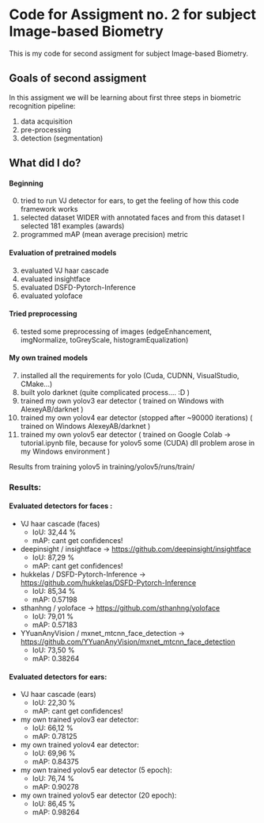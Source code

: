 # Code for Assigment no. 2 for subject Image-based Biometry

This is my code for second assigment for subject Image-based Biometry.

## Goals of second assigment
In this assigment we will be learning about first three steps in biometric recognition pipeline:
1. data acquisition
2. pre-processing
3. detection (segmentation)

## What did I do?

#### Beginning
0. tried to run VJ detector for ears, to get the feeling of how this code framework works
1. selected dataset WIDER with annotated faces and from this dataset I selected 181 examples (awards)
2. programmed mAP (mean average precision) metric

#### Evaluation of pretrained models
3. evaluated VJ haar cascade
3. evaluated insightface
4. evaluated DSFD-Pytorch-Inference
5. evaluated yoloface

#### Tried preprocessing
6. tested some preprocessing of images (edgeEnhancement, imgNormalize, toGreyScale, histogramEqualization)

#### My own trained models
7. installed all the requirements for yolo (Cuda, CUDNN, VisualStudio, CMake...)
8. built yolo darknet (quite complicated process.... :D )
9. trained my own yolov3 ear detector ( trained on Windows with AlexeyAB/darknet )
10. trained my own yolov4 ear detector (stopped after ~90000 iterations) ( trained on Windows AlexeyAB/darknet )
11. trained my own yolov5 ear detector ( trained on Google Colab -> tutorial.ipynb file, because for yolov5 some (CUDA) dll problem arose in my Windows environment )

Results from training yolov5 in training/yolov5/runs/train/


### Results:
#### Evaluated detectors for faces :
- VJ haar cascade (faces)
  - IoU: 32,44 %
  - mAP: cant get confidences!
- deepinsight / insightface -> https://github.com/deepinsight/insightface
  - IoU: 87,29 %
  - mAP: cant get confidences!
- hukkelas / DSFD-Pytorch-Inference -> https://github.com/hukkelas/DSFD-Pytorch-Inference
  - IoU: 85,34 %
  - mAP: 0.57198
- sthanhng / yoloface -> https://github.com/sthanhng/yoloface
  - IoU: 79,01 %
  - mAP: 0.57183
- YYuanAnyVision / mxnet_mtcnn_face_detection -> https://github.com/YYuanAnyVision/mxnet_mtcnn_face_detection
  - IoU: 73,50 %
  - mAP: 0.38264

#### Evaluated detectors for ears:
- VJ haar cascade (ears)
  - IoU: 22,30 %
  - mAP: cant get confidences!
- my own trained yolov3 ear detector:
  - IoU: 66,12 %
  - mAP: 0.78125
- my own trained yolov4 ear detector:
  - IoU: 69,96 %
  - mAP: 0.84375
- my own trained yolov5 ear detector (5 epoch):
  - IoU: 76,74 %
  - mAP: 0.90278
- my own trained yolov5 ear detector (20 epoch):
  - IoU: 86,45 %
  - mAP: 0.98264